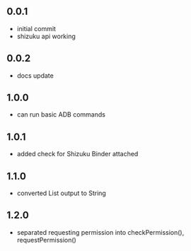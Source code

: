 ## 0.0.1

- initial commit
- shizuku api working

## 0.0.2

- docs update

## 1.0.0

- can run basic ADB commands 

## 1.0.1

- added check for Shizuku Binder attached

## 1.1.0

- converted List<String> output to String

## 1.2.0

- separated requesting permission into checkPermission(), requestPermission()